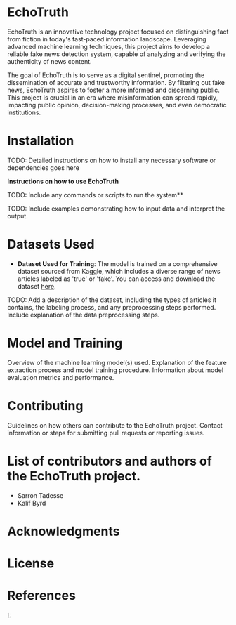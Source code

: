 # EchoTruth
EchoTruth is an innovative technology project focused on distinguishing fact from fiction in today's fast-paced information landscape. Leveraging advanced machine learning techniques, this project aims to develop a reliable fake news detection system, capable of analyzing and verifying the authenticity of news content.

The goal of EchoTruth is to serve as a digital sentinel, promoting the dissemination of accurate and trustworthy information. By filtering out fake news, EchoTruth aspires to foster a more informed and discerning public. This project is crucial in an era where misinformation can spread rapidly, impacting public opinion, decision-making processes, and even democratic institutions.


# Installation

TODO: Detailed instructions on how to install any necessary software or dependencies goes here


**Instructions on how to use EchoTruth** 

TODO: Include any commands or scripts to run the system**

TODO: Include examples demonstrating how to input data and interpret the output.

# Datasets Used


- **Dataset Used for Training**: The model is trained on a comprehensive dataset sourced from Kaggle, which includes a diverse range of news articles labeled as 'true' or 'fake'. You can access and download the dataset [here](https://www.kaggle.com/datasets/saurabhshahane/fake-news-classification).

TODO: Add a description of the dataset, including the types of articles it contains, the labeling process, and any preprocessing steps performed.
Include explanation of the data preprocessing steps.

# Model and Training
Overview of the machine learning model(s) used.
Explanation of the feature extraction process and model training procedure.
Information about model evaluation metrics and performance.

# Contributing
Guidelines on how others can contribute to the EchoTruth project.
Contact information or steps for submitting pull requests or reporting issues.


# List of contributors and authors of the EchoTruth project.
- Sarron Tadesse
- Kalif Byrd

# Acknowledgments

# License

# References

t.
